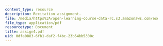 ```yaml
---
content_type: resource
description: Recitation assignment.
file: /media/https%3A/open-learning-course-data-rc.s3.amazonaws.com/esd-10-introduction-to-technology-and-policy-fall-2006/0dfa08836fb1daf2f4bc23b54bb5300c_assign4.pdf
file_type: application/pdf
resourcetype: Document
title: assign4.pdf
uid: 0dfa0883-6fb1-daf2-f4bc-23b54bb5300c
---
```


